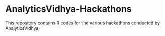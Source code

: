 # AnalyticsVidhya-Hackathons
This repository contains R codes for the various hackathons  conducted by AnalyticsVidhya
